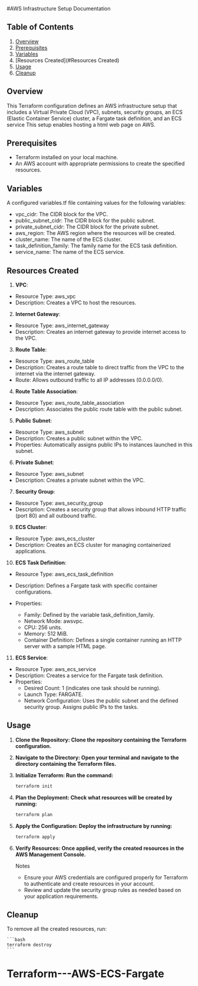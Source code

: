 #AWS Infrastructure Setup Documentation

## Table of Contents
1. [Overview](#overview)
2. [Prerequisites](#prerequisites)
3. [Variables](#variables)
4. [Resources Created](#Resources Created)
5. [Usage](#usage)
6. [Cleanup](#cleanup)

## Overview

This Terraform configuration defines an AWS infrastructure setup that includes a Virtual Private Cloud (VPC), subnets, security groups, an ECS (Elastic Container Service) cluster, a Fargate task definition,  					and an ECS service This setup enables hosting a html web page on AWS.

## Prerequisites
 - Terraform installed on your local machine.
 - An AWS account with appropriate permissions to create the specified resources.


## Variables

A configured variables.tf file containing values for the following variables:
- vpc_cidr: The CIDR block for the VPC.
- public_subnet_cidr: The CIDR block for the public subnet.
- private_subnet_cidr: The CIDR block for the private subnet.
- aws_region: The AWS region where the resources will be created.
- cluster_name: The name of the ECS cluster.
- task_definition_family: The family name for the ECS task definition.
- service_name: The name of the ECS service.


## Resources Created

1. **VPC**:

 - Resource Type: aws_vpc
 - Description: Creates a VPC to host the resources.

2. **Internet Gateway**:

 - Resource Type: aws_internet_gateway
 - Description: Creates an internet gateway to provide internet access to the VPC.

3. **Route Table**:

 - Resource Type: aws_route_table
 - Description: Creates a route table to direct traffic from the VPC to the internet via the internet gateway.
 - Route: Allows outbound traffic to all IP addresses (0.0.0.0/0).
 
4. **Route Table Association**:

 - Resource Type: aws_route_table_association
 - Description: Associates the public route table with the public subnet.

5. **Public Subnet**:

 - Resource Type: aws_subnet
 - Description: Creates a public subnet within the VPC.
 - Properties: Automatically assigns public IPs to instances launched in this subnet.
 
6. **Private Subnet**:

 - Resource Type: aws_subnet
 - Description: Creates a private subnet within the VPC.

7. **Security Group**:

 - Resource Type: aws_security_group
 - Description: Creates a security group that allows inbound HTTP traffic (port 80) and all outbound traffic.

9. **ECS Cluster**:

 - Resource Type: aws_ecs_cluster
 - Description: Creates an ECS cluster for managing containerized applications.
 
10. **ECS Task Definition**:

 - Resource Type: aws_ecs_task_definition
 - Description: Defines a Fargate task with specific container configurations.
 - Properties:
 
	- Family: Defined by the variable task_definition_family.
	- Network Mode: awsvpc.
	- CPU: 256 units.
	- Memory: 512 MiB.
	- Container Definition: Defines a single container running an HTTP server with a sample HTML page.

11. **ECS Service**:
	
 - Resource Type: aws_ecs_service
 - Description: Creates a service for the Fargate task definition.
 - Properties:
 	- Desired Count: 1 (indicates one task should be running).
	- Launch Type: FARGATE.
	- Network Configuration: Uses the public subnet and the defined security group. Assigns public IPs to the tasks.
## Usage

1. **Clone the Repository: Clone the repository containing the Terraform configuration.**
2. **Navigate to the Directory: Open your terminal and navigate to the directory containing the Terraform files.**
3. **Initialize Terraform: Run the command:**
	
 	```bash
 	terraform init
 	```
 	
4. **Plan the Deployment: Check what resources will be created by running:**
	```bash
	terraform plan
	```
	
5. **Apply the Configuration: Deploy the infrastructure by running:**
	```bash
	terraform apply
	```
	
6. **Verify Resources: Once applied, verify the created resources in the AWS Management Console.**

	Notes

	- Ensure your AWS credentials are configured properly for Terraform to authenticate and create resources in your account.
	- Review and update the security group rules as needed based on your application requirements.

## Cleanup

To remove all the created resources, run:

	```bash
	terraform destroy
	```


# Terraform---AWS-ECS-Fargate
